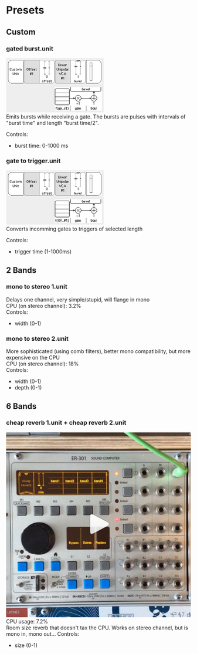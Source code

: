 # Presets
## Custom
### gated burst.unit
![gated burst screenshot](pix/gated_burst.png?raw=true)  
Emits bursts while receiving a gate. The bursts are pulses with intervals of "burst time" and length "burst time/2".

Controls:  
* burst time: 0-1000 ms  


### gate to trigger.unit
![gate to trigger screenshot](pix/gate_to_trigger.png?raw=true)  
Converts incomming gates to triggers of selected length

Controls:  
* trigger time (1-1000ms)

## 2 Bands
### mono to stereo 1.unit
Delays one channel, very simple/stupid, will flange in mono  
CPU (on stereo channel): 3.2%  
Controls:
* width (0-1)

### mono to stereo 2.unit
More sophisticated (using comb filters), better mono compatibility, but more
expensive on the CPU  
CPU (on stereo channel): 18%  
Controls:
* width (0-1)
* depth (0-1)

## 6 Bands
### cheap reverb 1.unit + cheap reverb 2.unit
[![Cheap reverb demo on instagram](pix/cheap_reverb.jpg?raw=true)](https://www.instagram.com/p/BxetV5FhZKT)  
CPU usage: 7.2%  
Room size reverb that doesn't tax the CPU. Works on stereo channel, but is mono in, mono out...
Controls:  
* size (0-1)
